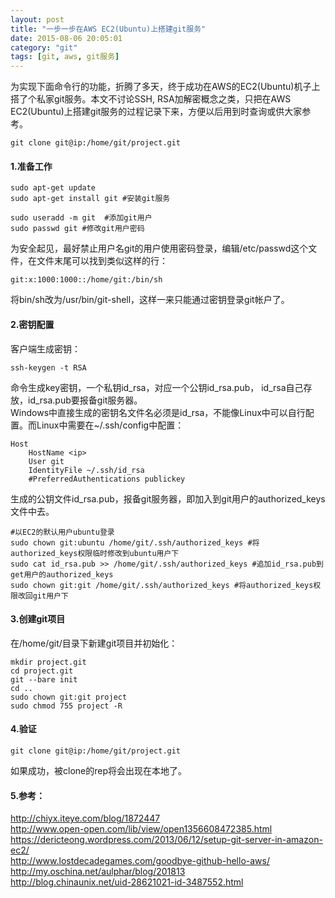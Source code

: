 ```yaml
---
layout: post
title: "一步一步在AWS EC2(Ubuntu)上搭建git服务"
date: 2015-08-06 20:05:01
category: "git"
tags: [git, aws, git服务]
---
```

为实现下面命令行的功能，折腾了多天，终于成功在AWS的EC2(Ubuntu)机子上搭了个私家git服务。本文不讨论SSH, RSA加解密概念之类，只把在AWS EC2(Ubuntu)上搭建git服务的过程记录下来，方便以后用到时查询或供大家参考。<!-- more -->

```
git clone git@ip:/home/git/project.git
```

#### 1.准备工作
```
sudo apt-get update
sudo apt-get install git #安装git服务

sudo useradd -m git  #添加git用户
sudo passwd git #修改git用户密码
```
为安全起见，最好禁止用户名git的用户使用密码登录，编辑/etc/passwd这个文件，在文件末尾可以找到类似这样的行：

```
git:x:1000:1000::/home/git:/bin/sh
```
将bin/sh改为/usr/bin/git-shell，这样一来只能通过密钥登录git帐户了。  


#### 2.密钥配置
客户端生成密钥：

```
ssh-keygen -t RSA
```
命令生成key密钥，一个私钥id_rsa，对应一个公钥id_rsa.pub， id_rsa自己存放，id_rsa.pub要报备git服务器。  
Windows中直接生成的密钥名文件名必须是id_rsa，不能像Linux中可以自行配置。而Linux中需要在~/.ssh/config中配置：

```
Host
    HostName <ip>
    User git
    IdentityFile ~/.ssh/id_rsa
    #PreferredAuthentications publickey
```
生成的公钥文件id_rsa.pub，报备git服务器，即加入到git用户的authorized_keys文件中去。

```
#以EC2的默认用户ubuntu登录
sudo chown git:ubuntu /home/git/.ssh/authorized_keys #将authorized_keys权限临时修改到ubuntu用户下
sudo cat id_rsa.pub >> /home/git/.ssh/authorized_keys #追加id_rsa.pub到get用户的authorized_keys
sudo chown git:git /home/git/.ssh/authorized_keys #将authorized_keys权限改回git用户下
```

#### 3.创建git项目 
在/home/git/目录下新建git项目并初始化：

```
mkdir project.git
cd project.git
git --bare init
cd ..
sudo chown git:git project
sudo chmod 755 project -R
```

#### 4.验证
```
git clone git@ip:/home/git/project.git
```
如果成功，被clone的rep将会出现在本地了。 

#### 5.参考：  
http://chiyx.iteye.com/blog/1872447  
http://www.open-open.com/lib/view/open1356608472385.html  
https://dericteong.wordpress.com/2013/06/12/setup-git-server-in-amazon-ec2/  
http://www.lostdecadegames.com/goodbye-github-hello-aws/  
http://my.oschina.net/aulphar/blog/201813  
http://blog.chinaunix.net/uid-28621021-id-3487552.html  

